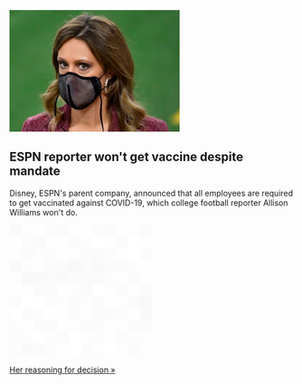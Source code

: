 
![ESPN reporter won't get vaccine despite mandate](./20210910055904.png)
## ESPN reporter won't get vaccine despite mandate

Disney, ESPN's parent company, announced that all employees are required to get vaccinated against COVID-19, which college football reporter Allison Williams won't do.

![pic](../square_bg.png)

[Her reasoning for decision »](https://www.yahoo.com/sports/espn-reporter-wont-work-football-games-in-2021-after-choosing-to-not-get-vaccinated-while-trying-for-second-child-200900072.html)
